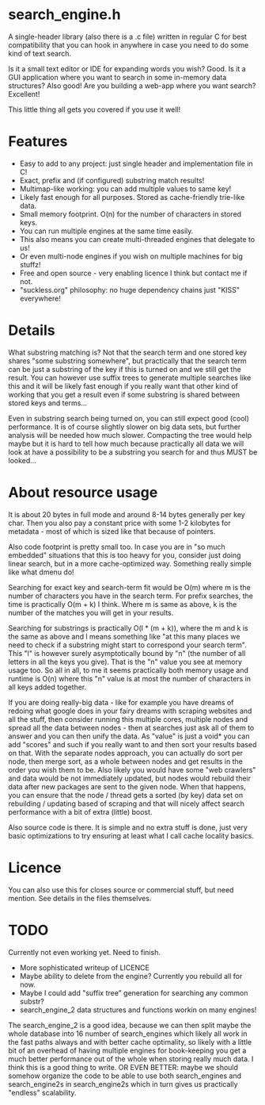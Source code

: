 # search_engine.h

A single-header library (also there is a .c file) written in regular C for
best compatibility that you can hook in anywhere in case you need to do some
kind of text search.

Is it a small text editor or IDE for expanding words you wish? Good. Is it a
GUI application where you want to search in some in-memory data structures?
Also good! Are you building a web-app where you want search? Excellent!

This little thing all gets you covered if you use it well!

# Features

* Easy to add to any project: just single header and implementation file in C!
* Exact, prefix and (if configured) substring match results!
* Multimap-like working: you can add multiple values to same key!
* Likely fast enough for all purposes. Stored as cache-friendly trie-like data.
* Small memory footprint. O(n) for the number of characters in stored keys.
* You can run multiple engines at the same time easily.
* This also means you can create multi-threaded engines that delegate to us!
* Or even multi-node engines if you wish on multiple machines for big stuffz!
* Free and open source - very enabling licence I think but contact me if not.
* "suckless.org" philosophy: no huge dependency chains just "KISS" everywhere!

# Details

What substring matching is? Not that the search term and one stored key shares
"some substring somewhere", but practically that the search term can be just a
substring of the key if this is turned on and we still get the result. You can
however use suffix trees to generate multiple searches like this and it will
be likely fast enough if you really want that other kind of working that you
get a result even if some substring is shared between stored keys and terms...

Even in substring search being turned on, you can still expect good (cool)
performance. It is of course slightly slower on big data sets, but further
analysis will be needed how much slower. Compacting the tree would help maybe
but it is hard to tell how much because practically all data we will look at
have a possibility to be a substring you search for and thus MUST be looked...

# About resource usage

It is about 20 bytes in full mode and around 8-14 bytes generally per key char.
Then you also pay a constant price with some 1-2 kilobytes for metadata - most
of which is sized like that because of pointers.

Also code footprint is pretty small too. In case you are in "so much embedded"
situations that this is too heavy for you, consider just doing linear search,
but in a more cache-optimized way. Something really simple like what dmenu do!

Searching for exact key and search-term fit would be O(m) where m is the number
of characters you have in the search term. For prefix searches, the time is
practically O(m + k) I think. Where m is same as above, k is the number of the
matches you will get in your results.

Searching for substrings is practically O(l * (m + k)), where the m and k is
the same as above and l means something like "at this many places we need to
check if a substring might start to correspond your search term". This "l" is
however surely asymptotically bound by "n" (the number of all letters in all
the keys you give). That is the "n" value you see at memory usage too. So all
in all, to me it seems practically both memory usage and runtime is O(n) where
this "n" value is at most the number of characters in all keys added together.

If you are doing really-big data - like for example you have dreams of redoing
what google does in your fairy dreams with scraping websites and all the stuff,
then consider running this multiple cores, multiple nodes and spread all the
data between nodes - then at searches just ask all of them to answer and you
can then unify the data. As "value" is just a void* you can add "scores" and
such if you really want to and then sort your results based on that. With the
separate nodes approach, you can actually do sort per node, then merge sort,
as a whole between nodes and get results in the order you wish them to be. Also
likely you would have some "web crawlers" and data would be not immediately
updated, but nodes would rebuild their data after new packages are sent to the
given node. When that happens, you can ensure that the node / thread gets a
sorted (by key) data set on rebuilding / updating based of scraping and that
will nicely affect search performance with a bit of extra (little) boost.

Also source code is there. It is simple and no extra stuff is done, just very
basic optimizations to try ensuring at least what I call cache locality basics.

# Licence

You can also use this for closes source or commercial stuff, but need mention.
See details in the files themselves.

# TODO

Currently not even working yet. Need to finish.

* More sophisticated writeup of LICENCE
* Maybe ability to delete from the engine? Currently you rebuild all for now.
* Maybe I could add "suffix tree" generation for searching any common substr?
* search_engine_2 data structures and functions workin on many engines!

The search_engine_2 is a good idea, because we can then split maybe the whole
database into 16 number of search_engines which likely all work in the fast
paths always and with better cache optimality, so likely with a little bit of
an overhead of having multiple engines for book-keeping you get a much better
performance out of the whole when storing really much data. I think this is a
good thing to write. OR EVEN BETTER: maybe we should somehow organize the code
to be able to use both search_engines and search_engine2s in search_engine2s
which in turn gives us practically "endless" scalability.
